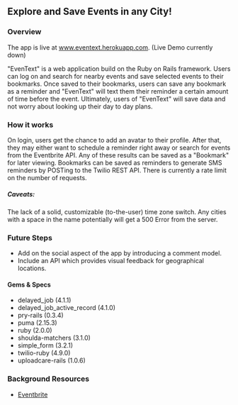 
## Explore and Save Events in any City!

### Overview

The app is live at www.eventext.herokuapp.com. (Live Demo currently down)

"EvenText" is a web application build on the Ruby on Rails framework. Users can log on and search for nearby events and save selected events to their bookmarks. Once saved to their bookmarks, users can save any bookmark as a reminder and "EvenText" will text them their reminder a certain amount of time before the event. Ultimately, users of "EvenText" will save data and not worry about looking up their day to day plans.

### How it works
On login, users get the chance to add an avatar to their profile. After that, they may either want to schedule a reminder right away or search for events from the Eventbrite API. Any of these results can be saved as a "Bookmark" for later viewing. Bookmarks can be saved as reminders to generate SMS reminders by POSTing to the Twilio REST API. There is currently a rate limit on the number of requests. 

##### Caveats:  
The lack of a solid, customizable (to-the-user) time zone switch. Any cities with a space in the name potentially will get a 500 Error from the server.

### Future Steps
- Add on the social aspect of the app by introducing a comment model.
- Include an API which provides visual feedback for geographical locations.

#### Gems & Specs
- delayed_job (4.1.1)
- delayed_job_active_record (4.1.0)
- pry-rails (0.3.4)
- puma (2.15.3)
- ruby (2.0.0)
- shoulda-matchers (3.1.0)
- simple_form (3.2.1)
- twilio-ruby (4.9.0)
- uploadcare-rails (1.0.6)

### Background Resources
- [Eventbrite](http://developer.eventbrite.com/)